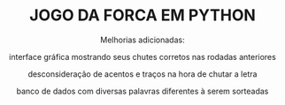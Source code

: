 <h1 align="center">JOGO DA FORCA EM PYTHON</h1>

<p align="center">Melhorias adicionadas:</p>
<p align="center">interface gráfica mostrando seus chutes corretos nas rodadas anteriores</p>
<p align="center">desconsideração de acentos e traços na hora de chutar a letra</p>
<p align="center">banco de dados com diversas palavras diferentes à serem sorteadas</p>
